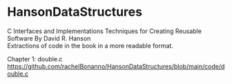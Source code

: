 # HansonDataStructures
C Interfaces and Implementations Techniques for Creating Reusable Software By David R. Hanson <br>
Extractions of code in the book in a more readable format.<br>

Chapter 1: double.c https://github.com/rachelBonanno/HansonDataStructures/blob/main/code/double.c
